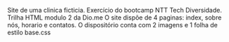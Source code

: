 ﻿Site de uma clinica ficticia. Exercício do bootcamp NTT Tech Diversidade. Trilha HTML modulo 2 da Dio.me
O site dispõe de 4 paginas: index, sobre nós, horario e contatos. O dispositório conta com 2 imagens e 1 folha de estilo base.css
